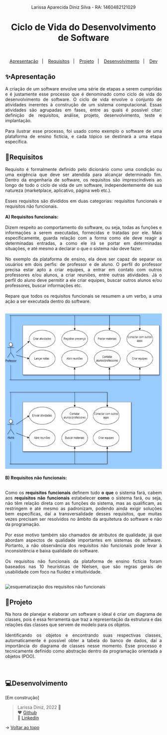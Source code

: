 <p align="center">Larissa Aparecida Diniz Silva - RA: 1460482121029</p>

<h1 align="center">Ciclo de Vida do Desenvolvimento de Software</h1>

<br id="topo">

<p align="center">
  <a href="#ap">Apresentação</a>&nbsp;&nbsp;&nbsp;|&nbsp;&nbsp;&nbsp;
  <a href="#requisitos">Requisitos</a>&nbsp;&nbsp;&nbsp;|&nbsp;&nbsp;&nbsp;
  <a href="#projeto">Projeto</a>&nbsp;&nbsp;&nbsp;|&nbsp;&nbsp;&nbsp;
  <a href="#desenvolvimento">Desenvolvimento</a>&nbsp;&nbsp;&nbsp;|&nbsp;&nbsp;&nbsp;
  <a href="#dev">Dev</a>
</p>

<div id="#ap">

## ✨Apresentação

<p align="justify">A criação de um software envolve uma série de etapas a serem cumpridas e é justamente esse processo que é denominado como ciclo de vida do desenvolvimento de software. O ciclo de vida envolve o conjunto de atividades inerentes à construção de um sistema computacional. Essas atividades são agrupadas em fases, entre as quais é possível citar: definição de requisitos, análise, projeto, desenvolvimento, teste e implantação.<br>
<br>Para ilustrar esse processo, foi usado como exemplo o software de uma plataforma de ensino fictícia, e cada tópico se destinará a uma etapa específica.</p>

</div>

<div id="#requisitos">
  
  ## 📝Requisitos

  <p align="justify">Requisito é formalmente definido pelo dicionário como uma condição ou uma exigência que deve ser atendida para alcançar determinado fim. Dentro da engenharia de software, os requisitos são imprescindíveis ao longo de todo o ciclo de vida de um software, independentemente de sua natureza (marketplace, aplicativo, página web etc.).<br>
<br>Esses requisitos são divididos em duas categorias: requisitos funcionais e requisitos não funcionais.<br><br>
    <b> A) Requisitos funcionais: </b>
    <br>
    <br> Dizem respeito ao comportamento do software, ou seja, todas as funções e informações a serem executadas, fornecidas e tratadas por ele. Mais especificamente, guarda relação com a forma como ele deve reagir a determinadas entradas, a como ele irá se portar em determinadas situações, e até mesmo a declarar o que o sistema não deve fazer.<br>
<br>No exemplo da plataforma de ensino, ela deve ser capaz de separar os usuários em dois perfis: de professor e de aluno. O perfil do professor precisa estar apto a criar equipes, a entrar em contato com outros professores e/ou alunos, a criar reuniões, entre outras atividades. Já o perfil do aluno deve permitir a ele criar equipes, buscar outros alunos e/ou professores, buscar informações etc. <br>
<br>Repare que todos os requisitos funcionais se resumem a um verbo, a uma ação a ser executada dentro do software.<br>
    <br>
 </p>
 
  <img src="Requisitos-Funcionais.drawio.png" alt="esquematização dos requisitos funcionais" width="600" height="500">
  <br>
  
  <br>
  <b> B) Requisitos não funcionais: </b>
    <br>
  <br> <p align="justify">Como os <b>requisitos funcionais</b> definem tudo <b>o que</b> o sistema fará, cabem aos <b>requisitos não funcionais</b> estabelecer <b>como</b> o sistema fará, ou seja, não têm relação direta com as funções do sistema, mas as qualificam, as restringem e até mesmo as padronizam, podendo ainda exigir soluções bem específicas, daí a transversalidade desses requisitos, que muitas vezes precisam ser resolvidos no âmbito da arquitetura do software e não da programação.<br>
<br>Por esse motivo também são chamados de atributos de qualidade, já que abordam aspectos de qualidade importantes em sistemas de software. Portanto, a não observância dos requisitos não funcionais pode levar à inconsistência e baixa qualidade do software.<br>
<br>Os requisitos não funcionais da plataforma de ensino fictícia foram baseados nas 10 heurísticas de Nielsen, que são regras gerais de usabilidade com foco na fluidez e intuitividade.<br>
    <br>
 </p>
 
  <img src="Requisitos-Não funcionais.drawio.png" alt="esquematização dos requisitos não funcionais" width="900" height="600">
  
 <br>

</div>

<div id="#projeto">
  
  ## 📐Projeto
  
<p align="justify">Na hora de planejar e elaborar um software o ideal é criar um diagrama de classes, pois é essa ferramenta que traz a representação da estrutura e das relações das classes que servem de modelo para os objetos.<br>
<br>Identificando os objetos e encontrando suas respectivas classes, automaticamente é possível obter a tabela do banco de dados, daí a importância do diagrama de classes nesse momento. Esse processo é tecnicamente definido como abstração dentro da programação orientada a objetos (POO).<br>
  <br>
  <img src="">
</p>
  
</div>

<div id="#desenvolvimento">
  
  ## 💻Desenvolvimento
  
<p> [Em construção] </p>
  
</div>

<div id="#dev">
  
> Larissa Diniz, 2022 :star2: <br>
> ❤️ [Github](https://github.com/laaridiniz)<br>
> 💙 [Linkedin](https://www.linkedin.com/in/larissa-diniz-dev/)<br>

</div>

→ [Voltar ao topo](#topo)
